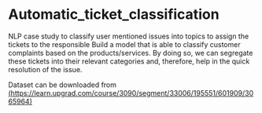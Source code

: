 # Automatic_ticket_classification
NLP case study to classify user mentioned issues into topics to assign the tickets to the responsible
Build a model that is able to classify customer complaints based on the products/services. By doing so, we can segregate these tickets into their relevant categories and, therefore, help in the quick resolution of the issue.

Dataset can be downloaded from [(https://learn.upgrad.com/course/3090/segment/33006/195551/601909/3065964)](https://learn.upgrad.com/course/3090/segment/33006/195551/601909/3065964)
